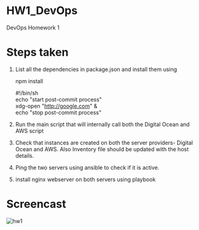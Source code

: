# HW1_DevOps
DevOps Homework 1


# Steps taken

1. List all the dependencies in package.json and install them using  

    npm install
    
    
    
    #!/bin/sh  
    echo "start post-commit process"  
    xdg-open "http://google.com" &  
    echo "stop post-commit process"  
    


2. Run the main script that will internally call both the Digital Ocean and AWS script

3. Check that instances are created on both the server providers- Digital Ocean and AWS. Also Inventory file should be updated with the host details.

4. Ping the two servers using ansible to check if it is active.

5. install nginx webserver on both servers using playbook


# Screencast
![hw1](https://cloud.githubusercontent.com/assets/8634231/9923614/0bbe1df6-5cc5-11e5-844f-65b9124abf82.gif)
